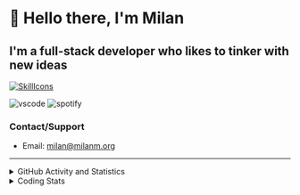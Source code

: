 # 👋 Hello there, I'm Milan
## I'm a full-stack developer who likes to tinker with new ideas
[![SkillIcons](https://skillicons.dev/icons?i=js,ts,nextjs,tailwind,html,go,bash,git,nginx,prisma,kubernetes,docker,linux)](https://skillicons.dev)

![vscode](https://nocache.advaith.workers.dev?url=https://img.shields.io/endpoint?url=https://dev.discordprofiles.me/api/badge/vscode/423203831971708958)
![spotify](https://nocache.advaith.workers.dev?url=https://img.shields.io/endpoint?url=https://dev.discordprofiles.me/api/badge/spotify/423203831971708958)

### Contact/Support

- Email: [milan@milanm.org](mailto:milan@milanm.org)
 
---
 
<details>
  <summary>GitHub Activity and Statistics</summary>
  <img src="/github-metrics.svg" />
</details>
<details>
  <summary>Coding Stats</summary>
  <!--START_SECTION:waka-->

```txt
JSON         28 mins         █████████████▓░░░░░░░░░░░   54.74 %
Docker       9 mins          ████▓░░░░░░░░░░░░░░░░░░░░   19.20 %
CSS          7 mins          ███▒░░░░░░░░░░░░░░░░░░░░░   13.76 %
Bash         3 mins          █▓░░░░░░░░░░░░░░░░░░░░░░░   06.28 %
TypeScript   3 mins          █▓░░░░░░░░░░░░░░░░░░░░░░░   06.01 %
```

<!--END_SECTION:waka-->
</details>
